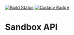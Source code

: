 [![Build Status](https://travis-ci.com/nikalomiris/sandbox_api.svg?branch=master)](https://travis-ci.com/nikalomiris/sandbox_api)
[![Codacy Badge](https://api.codacy.com/project/badge/Grade/3122aeb7ae634be99da84971c724529c)](https://app.codacy.com/app/nikalomiris/sandbox_api?utm_source=github.com&utm_medium=referral&utm_content=nikalomiris/sandbox_api&utm_campaign=Badge_Grade_Dashboard)
# Sandbox API
